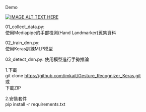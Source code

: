 Demo

[![IMAGE ALT TEXT HERE](https://img.youtube.com/vi/LpPG55cGgfg/0.jpg)](https://www.youtube.com/watch?v=LpPG55cGgfg)


01_collect_data.py:  
使用Mediapipe的手部檢測(Hand Landmarker)蒐集資料

02_train_dnn.py:  
使用Keras訓練MLP模型

03_detect_dnn.py:
使用模型進行手勢推論


1.下載  
git clone https://github.com/imkait/Gesture_Recognizer_Keras.git  
或  
下載ZIP
  
2.安裝套件  
pip install -r requirements.txt
